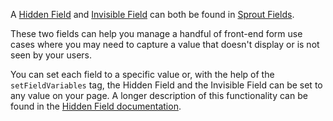 A [Hidden Field]({entry:1039:url}) and [Invisible Field]({entry:1145:url}) can both be found in [Sprout Fields]({entry:1035:url}).

These two fields can help you manage a handful of front-end form use cases where you may need to capture a value that doesn't display or is not seen by your users. 

You can set each field to a specific value or, with the help of the `setFieldVariables` tag, the Hidden Field and the Invisible Field can be set to any value on your page.  A longer description of this functionality can be found in the [Hidden Field documentation]({entry:1039:url}#setting-a-dynamic-value).